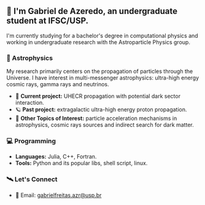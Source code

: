 ## 📡 I'm Gabriel de Azeredo, an undergraduate student at IFSC/USP.

I'm currently studying for a bachelor's degree in computational physics and working in undergraduate research with the Astroparticle Physics group. 

### 🌌 Astrophysics

My research primarily centers on the propagation of particles through the Universe. I have interest in multi-messenger astrophysics: ultra-high energy cosmic rays, gamma rays and neutrinos.

- 🔭 **Current project:** UHECR propagation with potential dark sector interaction.
- 🪐 **Past project:** extragalactic ultra-high energy proton propagation.
- 🚀 **Other Topics of Interest:** particle acceleration mechanisms in astrophysics, cosmic rays sources and indirect search for dark matter.

### 💻 Programming

- **Languages:** Julia, C++, Fortran.
- **Tools:** Python and its popular libs, shell script, linux.

### 🛰️ Let's Connect

- 📧 Email: gabrielfreitas.azr@usp.br
